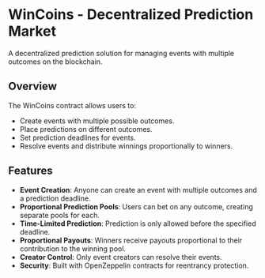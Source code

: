 # WinCoins - Decentralized Prediction Market

A decentralized prediction solution for managing events with multiple outcomes on the blockchain.

## Overview

The WinCoins contract allows users to:
- Create events with multiple possible outcomes.
- Place predictions on different outcomes.
- Set prediction deadlines for events.
- Resolve events and distribute winnings proportionally to winners.


## Features

- **Event Creation**: Anyone can create an event with multiple outcomes and a prediction deadline.
- **Proportional Prediction Pools**: Users can bet on any outcome, creating separate pools for each.
- **Time-Limited Prediction**: Prediction is only allowed before the specified deadline.
- **Proportional Payouts**: Winners receive payouts proportional to their contribution to the winning pool.
- **Creator Control**: Only event creators can resolve their events.
- **Security**: Built with OpenZeppelin contracts for reentrancy protection.
